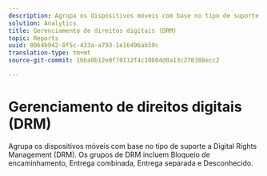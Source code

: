```yaml
---
description: Agrupa os dispositivos móveis com base no tipo de suporte a Digital Rights Management (DRM). Os grupos de DRM incluem Bloqueio de encaminhamento, Entrega combinada, Entrega separada e Desconhecido.
solution: Analytics
title: Gerenciamento de direitos digitais (DRM)
topic: Reports
uuid: 8064b942-8f5c-433a-a793-1e16496ab59c
translation-type: tm+mt
source-git-commit: 16ba0b12e0f70112f4c10804d0a13c278388ecc2

---
```



# Gerenciamento de direitos digitais (DRM)

Agrupa os dispositivos móveis com base no tipo de suporte a Digital Rights Management (DRM). Os grupos de DRM incluem Bloqueio de encaminhamento, Entrega combinada, Entrega separada e Desconhecido.

